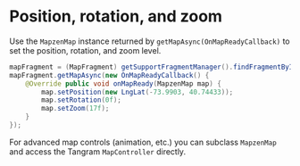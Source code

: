 # Position, rotation, and zoom

Use the `MapzenMap` instance returned by `getMapAsync(OnMapReadyCallback)` to set the position, rotation, and zoom level.

```java
mapFragment = (MapFragment) getSupportFragmentManager().findFragmentById(R.id.fragment);
mapFragment.getMapAsync(new OnMapReadyCallback() {
    @Override public void onMapReady(MapzenMap map) {
        map.setPosition(new LngLat(-73.9903, 40.74433));
        map.setRotation(0f);
        map.setZoom(17f); 
    }
});
```

For advanced map controls (animation, etc.) you can subclass `MapzenMap` and access the Tangram `MapController` directly.